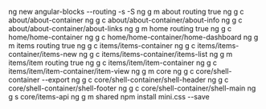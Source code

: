 ng new angular-blocks --routing -s -S
ng g m about routing true
ng g c about/about-container
ng g c about/about-container/about-info
ng g c about/about-container/about-links
ng g m home routing true
ng g c home/home-container
ng g c home/home-container/home-dashboard
ng g m items routing true
ng g c items/items-container
ng g c items/items-container/items-new
ng g c items/items-container/items-list
ng g m items/item routing true
ng g c items/item/item-container
ng g c items/item/item-container/item-view
ng g m core
ng g c core/shell-container --export
ng g c core/shell-container/shell-header
ng g c core/shell-container/shell-footer
ng g c core/shell-container/shell-main
ng g s core/items-api
ng g m shared
npm install mini.css --save
